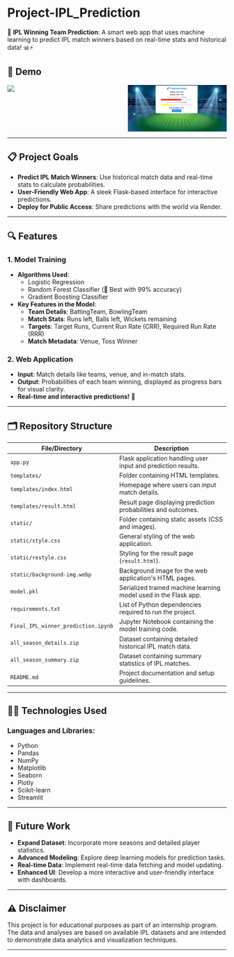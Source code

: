 # Project-IPL_Prediction
🏏 **IPL Winning Team Prediction**: A smart web app that uses machine learning to predict IPL match winners based on real-time stats and historical data! 📊⚡

## 🎥 Demo
<div style="display: flex; justify-content: space-between;">
  <img src="img11.png" width="45%" />
  <img src="img2.png" width="45%" />
</div>


---

## 📋 Project Goals
- **Predict IPL Match Winners**: Use historical match data and real-time stats to calculate probabilities.
- **User-Friendly Web App**: A sleek Flask-based interface for interactive predictions.
- **Deploy for Public Access**: Share predictions with the world via Render.

---

## 🔍 Features
### 1. Model Training
- **Algorithms Used**:
  - Logistic Regression
  - Random Forest Classifier (🌟 Best with 99% accuracy)
  - Gradient Boosting Classifier
- **Key Features in the Model**:
  - **Team Details**: BattingTeam, BowlingTeam
  - **Match Stats**: Runs left, Balls left, Wickets remaining
  - **Targets**: Target Runs, Current Run Rate (CRR), Required Run Rate (RRR)
  - **Match Metadata**: Venue, Toss Winner

### 2. Web Application
- **Input**: Match details like teams, venue, and in-match stats.
- **Output**: Probabilities of each team winning, displayed as progress bars for visual clarity.
- **Real-time and interactive predictions!** 🚀

---

## 🗂️ Repository Structure
| File/Directory                         | Description                                                                 |
|----------------------------------------|-----------------------------------------------------------------------------|
| `app.py`                               | Flask application handling user input and prediction results.               |
| `templates/`                           | Folder containing HTML templates.                                           |
| `templates/index.html`                 | Homepage where users can input match details.                               |
| `templates/result.html`                | Result page displaying prediction probabilities and outcomes.               |
| `static/`                              | Folder containing static assets (CSS and images).                           |
| `static/style.css`                     | General styling of the web application.                                     |
| `static/restyle.css`                   | Styling for the result page (`result.html`).                                |
| `static/background-img.webp`           | Background image for the web application's HTML pages.                      |
| `model.pkl`                            | Serialized trained machine learning model used in the Flask app.            |
| `requirements.txt`                     | List of Python dependencies required to run the project.                    |
| `Final_IPL_winner_prediction.ipynb`    | Jupyter Notebook containing the model training code.                        |
| `all_season_details.zip`               | Dataset containing detailed historical IPL match data.                      |
| `all_season_summary.zip`               | Dataset containing summary statistics of IPL matches.                       |
| `README.md`                            | Project documentation and setup guidelines.                                 |

---

## 🧑‍💻 Technologies Used

### Languages and Libraries:
- Python
- Pandas
- NumPy
- Matplotlib
- Seaborn
- Plotly
- Scikit-learn
- Streamlit

---

## 🚀 Future Work
- **Expand Dataset**: Incorporate more seasons and detailed player statistics.
- **Advanced Modeling**: Explore deep learning models for prediction tasks.
- **Real-time Data**: Implement real-time data fetching and model updating.
- **Enhanced UI**: Develop a more interactive and user-friendly interface with dashboards.

---

## ⚠️ Disclaimer
This project is for educational purposes as part of an internship program. The data and analyses are based on available IPL datasets and are intended to demonstrate data analytics and visualization techniques.

---

